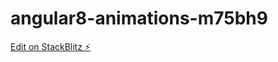 # angular8-animations-m75bh9

[Edit on StackBlitz ⚡️](https://stackblitz.com/edit/angular8-animations-m75bh9)